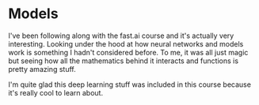 # Models

I've been following along with the fast.ai course and it's actually very interesting. 
Looking under the hood at how neural networks and models work is something I hadn't considered before.
To me, it was all just magic but seeing how all the mathematics behind it interacts and functions is pretty amazing stuff.

I'm quite glad this deep learning stuff was included in this course because it's really cool to learn about.
